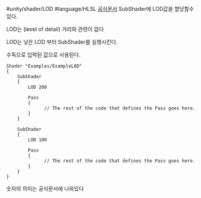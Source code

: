 #unity/shader/LOD #language/HLSL 
[공식문서](https://docs.unity3d.com/Manual/SL-ShaderLOD.html)
SubShader에 LOD값을 할당할수있다. 

LOD는 (level of detail) 거리와 관련이 없다

LOD는 낮은 LOD 부터 SubShader를 실행시킨다.

수독으로 입력된 값으로 사용된다.
```HLSL
Shader "Examples/ExampleLOD"
{
    SubShader
    {
        LOD 200

        Pass
        {                
              // The rest of the code that defines the Pass goes here.
        }
    }

    SubShader
    {
        LOD 100

        Pass
        {                
              // The rest of the code that defines the Pass goes here.
        }
    }
}
```

숫자의 의미는 공식문서에 나와있다
